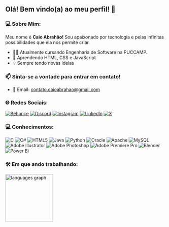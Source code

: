 ## Olá! Bem vindo(a) ao meu perfil! 👋

### 💻 Sobre Mim:

Meu nome é **Caio Abrahão!** Sou apaixonado por tecnologia e pelas infinitas possibilidades que ela nos permite criar.

- 👨‍🎓 Atualmente cursando Engenharia de Software na PUCCAMP.
- 🌱 Aprendendo HTML, CSS e JavaScript
- 💡 Sempre tendo novas ideias


### 📫 Sinta-se a vontade para entrar em contato!
- 📧 Email: contato.caioabrahao@gmail.com

### 🌐 Redes Sociais:
[![Behance](https://img.shields.io/badge/Behance-1769ff?logo=behance&logoColor=white)](https://behance.net/caioabrahao) [![Discord](https://img.shields.io/badge/Discord-%237289DA.svg?logo=discord&logoColor=white)](https://discord.gg/zaicoba) [![Instagram](https://img.shields.io/badge/Instagram-%23E4405F.svg?logo=Instagram&logoColor=white)](https://instagram.com/caio.abrahao) [![LinkedIn](https://img.shields.io/badge/LinkedIn-%230077B5.svg?logo=linkedin&logoColor=white)](https://linkedin.com/in/caioabrahao) [![X](https://img.shields.io/badge/X-black.svg?logo=X&logoColor=white)](https://x.com/@taldeabrahao) 


### 💻 Conhecimentos:
![C](https://img.shields.io/badge/c-%2300599C.svg?style=for-the-badge&logo=c&logoColor=white) ![C#](https://img.shields.io/badge/c%23-%23239120.svg?style=for-the-badge&logo=csharp&logoColor=white) ![HTML5](https://img.shields.io/badge/html5-%23E34F26.svg?style=for-the-badge&logo=html5&logoColor=white) ![Java](https://img.shields.io/badge/java-%23ED8B00.svg?style=for-the-badge&logo=openjdk&logoColor=white) ![Python](https://img.shields.io/badge/python-3670A0?style=for-the-badge&logo=python&logoColor=ffdd54) ![Oracle](https://img.shields.io/badge/Oracle-F80000?style=for-the-badge&logo=oracle&logoColor=white) ![Apache](https://img.shields.io/badge/apache-%23D42029.svg?style=for-the-badge&logo=apache&logoColor=white) ![MySQL](https://img.shields.io/badge/mysql-%2300000f.svg?style=for-the-badge&logo=mysql&logoColor=white) ![Adobe Illustrator](https://img.shields.io/badge/adobe%20illustrator-%23FF9A00.svg?style=for-the-badge&logo=adobe%20illustrator&logoColor=white) ![Adobe Photoshop](https://img.shields.io/badge/adobe%20photoshop-%2331A8FF.svg?style=for-the-badge&logo=adobe%20photoshop&logoColor=white) ![Adobe Premiere Pro](https://img.shields.io/badge/Adobe%20Premiere%20Pro-9999FF.svg?style=for-the-badge&logo=Adobe%20Premiere%20Pro&logoColor=white) ![Blender](https://img.shields.io/badge/blender-%23F5792A.svg?style=for-the-badge&logo=blender&logoColor=white) ![Power Bi](https://img.shields.io/badge/power_bi-F2C811?style=for-the-badge&logo=powerbi&logoColor=black)


### 🛠️ Em que ando trabalhando: 
<div align="left">
  <img src="https://github-readme-stats.vercel.app/api/top-langs?username=caioabrahao&locale=en&hide_title=false&layout=compact&card_width=320&langs_count=5&theme=rose_pine&hide_border=false&order=2" height="150" alt="languages graph"  />
</div>

###

<!-- Proudly created with GPRM ( https://gprm.itsvg.in ) -->

